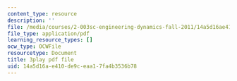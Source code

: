 ```yaml
---
content_type: resource
description: ''
file: /media/courses/2-003sc-engineering-dynamics-fall-2011/14a5d16ae410de9ceaa17fa4b3536b78_9_d8CQrCYUw.pdf
file_type: application/pdf
learning_resource_types: []
ocw_type: OCWFile
resourcetype: Document
title: 3play pdf file
uid: 14a5d16a-e410-de9c-eaa1-7fa4b3536b78
---
```


